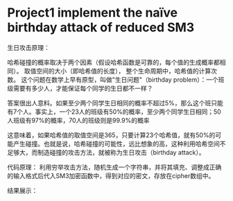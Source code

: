 # Project1 implement the naïve birthday attack of reduced SM3
生日攻击原理：

哈希碰撞的概率取决于两个因素（假设哈希函数是可靠的，每个值的生成概率都相同）。
取值空间的大小（即哈希值的长度），
整个生命周期中，哈希值的计算次数。
这个问题在数学上早有原型，叫做"生日问题"（birthday problem）：一个班级需要有多少人，才能保证每个同学的生日都不一样？

答案很出人意料。如果至少两个同学生日相同的概率不超过5%，那么这个班只能有7个人。事实上，一个23人的班级有50%的概率，至少两个同学生日相同；50人班级有97%的概率，70人的班级则是99.9%的概率

这意味着，如果哈希值的取值空间是365，只要计算23个哈希值，就有50%的可能产生碰撞。也就是说，哈希碰撞的可能性，远比想象的高，这种利用哈希空间不足够大，而制造碰撞的攻击方法，就被称为生日攻击（birthday attack）。


代码原理：
利用穷举攻击方法，随机生成一个字符串，并将其填充、调整成正确的输入格式后代入SM3加密函数中，得到对应的密文，存放在cipher数组中。

结果展示：


